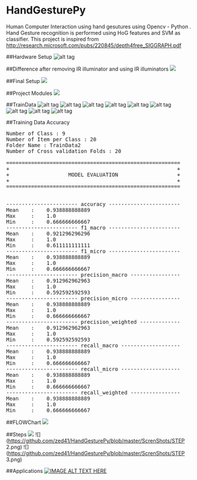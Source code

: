 # HandGesturePy
Human Computer Interaction using hand gesutures using Opencv - Python .
Hand Gesture recognition is performed using HoG features and SVM as classifier.
This project is inspired from http://research.microsoft.com/pubs/220845/depth4free_SIGGRAPH.pdf

##Hardware Setup
![alt tag](https://github.com/zed41/HandGesturePy/blob/master/ScrenShots/hardware_setup.png)

##Difference after removing IR illuminator and using IR illuminators
![](https://github.com/zed41/HandGesturePy/blob/master/ScrenShots/cam_different.png)

##Final Setup
![](https://github.com/zed41/HandGesturePy/blob/master/ScrenShots/final_setup.jpg)

##Project Modules
![](https://github.com/zed41/HandGesturePy/blob/master/ScrenShots/project_modules.png)

##TrainData
![alt tag](https://github.com/zed41/HandGesturePy/blob/master/TrainData2/1_1.jpg)
![alt tag](https://github.com/zed41/HandGesturePy/blob/master/TrainData2/2_1.jpg)
![alt tag](https://github.com/zed41/HandGesturePy/blob/master/TrainData2/3_1.jpg)
![alt tag](https://github.com/zed41/HandGesturePy/blob/master/TrainData2/4_1.jpg)
![alt tag](https://github.com/zed41/HandGesturePy/blob/master/TrainData2/5_1.jpg)
![alt tag](https://github.com/zed41/HandGesturePy/blob/master/TrainData2/6_1.jpg)
![alt tag](https://github.com/zed41/HandGesturePy/blob/master/TrainData2/7_1.jpg)
![alt tag](https://github.com/zed41/HandGesturePy/blob/master/TrainData2/8_1.jpg)
![alt tag](https://github.com/zed41/HandGesturePy/blob/master/TrainData2/9_1.jpg)

##Training Data Accuracy
<pre>
Number of Class : 9
Number of Item per Class : 20
Folder Name : TrainData2
Number of Cross validation Folds : 20

========================================================
+													   +
+				    MODEL EVALUATION				   +
+													   +
========================================================


----------------------- accuracy -----------------------
Mean    :    0.938888888889
Max     :    1.0
Min     :    0.666666666667
----------------------- f1_macro -----------------------
Mean    :    0.921296296296
Max     :    1.0
Min     :    0.611111111111
----------------------- f1_micro -----------------------
Mean    :    0.938888888889
Max     :    1.0
Min     :    0.666666666667
----------------------- precision_macro ----------------
Mean    :    0.912962962963
Max     :    1.0
Min     :    0.592592592593
----------------------- precision_micro ----------------
Mean    :    0.938888888889
Max     :    1.0
Min     :    0.666666666667
----------------------- precision_weighted -------------
Mean    :    0.912962962963
Max     :    1.0
Min     :    0.592592592593
----------------------- recall_macro -------------------
Mean    :    0.938888888889
Max     :    1.0
Min     :    0.666666666667
----------------------- recall_micro -------------------
Mean    :    0.938888888889
Max     :    1.0
Min     :    0.666666666667
----------------------- recall_weighted ----------------
Mean    :    0.938888888889
Max     :    1.0
Min     :    0.666666666667
</pre>
 
##FLOWChart
![](https://github.com/zed41/HandGesturePy/blob/master/ScrenShots/FLOWCHART.png)

##Steps
![](https://github.com/zed41/HandGesturePy/blob/master/ScrenShots/STEP1.png)
![](https://github.com/zed41/HandGesturePy/blob/master/ScrenShots/STEP 2.png)
![](https://github.com/zed41/HandGesturePy/blob/master/ScrenShots/STEP 3.png)

##Applications
[![IMAGE ALT TEXT HERE](https://img.youtube.com/vi/0f0RNrLPD8c/0.jpg)](https://www.youtube.com/watch?v=0f0RNrLPD8c)

